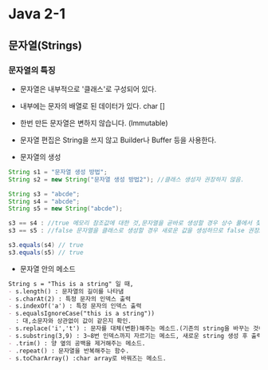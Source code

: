 # Java 2-1
## 문자열(Strings)
### 문자열의 특징
 * 문자열은 내부적으로 '클래스'로 구성되어 있다.
 * 내부에는 문자의 배열로 된 데이터가 있다. char []
 * 한번 만든 문자열은 변하지 않습니다. (Immutable)
 * 문자열 편집은 String을 쓰지 않고 Builder나 Buffer 등을 사용한다.
 
 * 문자열의 생성
 ````groovy
String s1 = "문자열 생성 방법";
String s2 = new String("문자열 생성 방법2"); //클래스 생성자 권장하지 않음.

String s3 = "abcde";
String s4 = "abcde";
String s5 = new String("abcde");

s3 == s4 : //true 메모리 참조값에 대한 것,문자열을 곧바로 생성할 경우 상수 풀에서 찾아 사용(상수 풀이라는 공간에 저장되어있음)
s3 == s5 : //false 문자열을 클래스로 생성할 경우 새로운 값을 생성하므로 false 권장x.

s3.equals(s4) // true
s3.equals(s5) // true
 ````
 * 문자열 안의 메소드
 ````markdown
 String s = "This is a string" 일 때,
 - s.length() : 문자열의 길이를 나타냄
 - s.charAt(2) : 특정 문자의 인덱스 출력
 - s.indexOf('a') : 특정 문자의 인덱스 출력
 - s.equalsIgnoreCase("this is a string"))
   : 대,소문자와 상관없이 값이 같은지 확인.
 - s.replace('i','t') : 문자를 대체(변환)해주는 메소드.(기존의 string을 바꾸는 것이 아님)
 - s.substring(3,9) : 3~8번 인덱스까지 자르기는 메소드, 새로운 string 생성 후 출력
 - .trim() : 양 옆의 공백을 제거해주는 메소드.
 - .repeat() : 문자열을 반복해주는 함수.
 - s.toCharArray() :char array로 바꿔즈는 메소드.
 ````
